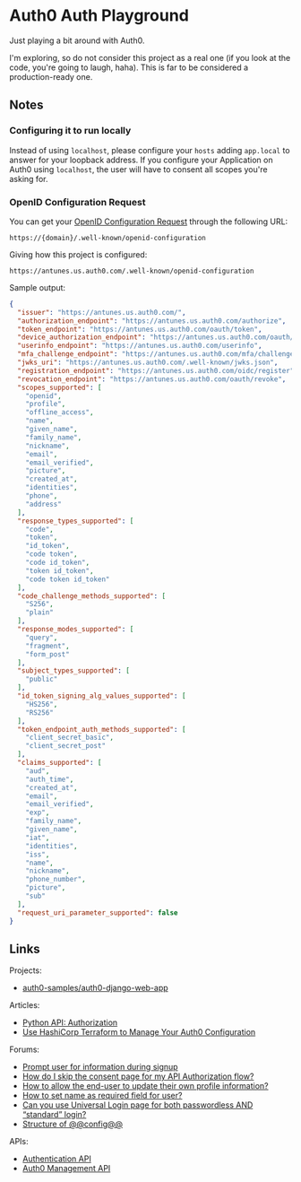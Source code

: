 # Auth0 Auth Playground

Just playing a bit around with Auth0.

I'm exploring, so do not consider this project as a real one (if you look at the code, you're going to laugh, haha).
This is far to be considered a production-ready one.

## Notes

### Configuring it to run locally

Instead of using `localhost`, please configure your `hosts` adding `app.local` to answer for your loopback address. If you configure your Application on Auth0 using `localhost`, the user will have to consent all scopes you're asking for.

### OpenID Configuration Request

You can get your [OpenID Configuration Request](https://openid.net/specs/openid-connect-discovery-1_0.html#ProviderConfigurationRequest)
through the following URL:

    https://{domain}/.well-known/openid-configuration

Giving how this project is configured:

    https://antunes.us.auth0.com/.well-known/openid-configuration

Sample output:

```json
{
  "issuer": "https://antunes.us.auth0.com/",
  "authorization_endpoint": "https://antunes.us.auth0.com/authorize",
  "token_endpoint": "https://antunes.us.auth0.com/oauth/token",
  "device_authorization_endpoint": "https://antunes.us.auth0.com/oauth/device/code",
  "userinfo_endpoint": "https://antunes.us.auth0.com/userinfo",
  "mfa_challenge_endpoint": "https://antunes.us.auth0.com/mfa/challenge",
  "jwks_uri": "https://antunes.us.auth0.com/.well-known/jwks.json",
  "registration_endpoint": "https://antunes.us.auth0.com/oidc/register",
  "revocation_endpoint": "https://antunes.us.auth0.com/oauth/revoke",
  "scopes_supported": [
    "openid",
    "profile",
    "offline_access",
    "name",
    "given_name",
    "family_name",
    "nickname",
    "email",
    "email_verified",
    "picture",
    "created_at",
    "identities",
    "phone",
    "address"
  ],
  "response_types_supported": [
    "code",
    "token",
    "id_token",
    "code token",
    "code id_token",
    "token id_token",
    "code token id_token"
  ],
  "code_challenge_methods_supported": [
    "S256",
    "plain"
  ],
  "response_modes_supported": [
    "query",
    "fragment",
    "form_post"
  ],
  "subject_types_supported": [
    "public"
  ],
  "id_token_signing_alg_values_supported": [
    "HS256",
    "RS256"
  ],
  "token_endpoint_auth_methods_supported": [
    "client_secret_basic",
    "client_secret_post"
  ],
  "claims_supported": [
    "aud",
    "auth_time",
    "created_at",
    "email",
    "email_verified",
    "exp",
    "family_name",
    "given_name",
    "iat",
    "identities",
    "iss",
    "name",
    "nickname",
    "phone_number",
    "picture",
    "sub"
  ],
  "request_uri_parameter_supported": false
}
```

## Links

Projects:

- [auth0-samples/auth0-django-web-app](https://github.com/auth0-samples/auth0-django-web-app/tree/master/01-Login)

Articles:

- [Python API: Authorization](https://auth0.com/docs/quickstart/backend/python/01-authorization)
- [Use HashiCorp Terraform to Manage Your Auth0 Configuration](https://auth0.com/blog/use-terraform-to-manage-your-auth0-configuration/)

Forums:

- [Prompt user for information during signup](https://community.auth0.com/t/prompt-user-for-information-during-signup/6767)
- [How do I skip the consent page for my API Authorization flow?](https://community.auth0.com/t/how-do-i-skip-the-consent-page-for-my-api-authorization-flow/6035)
- [How to allow the end-user to update their own profile information?](https://community.auth0.com/t/how-to-allow-the-end-user-to-update-their-own-profile-information/6228)
- [How to set name as required field for user?](https://community.auth0.com/t/how-to-set-name-as-required-field-for-user/54780/3)
- [Can you use Universal Login page for both passwordless AND “standard” login?](https://community.auth0.com/t/can-you-use-universal-login-page-for-both-passwordless-and-standard-login/24830)
- [Structure of @@config@@](https://community.auth0.com/t/structure-of-config/9155)

APIs:

- [Authentication API](https://auth0.com/docs/api/authentication)
- [Auth0 Management API](https://auth0.com/docs/api/management/v2/)
